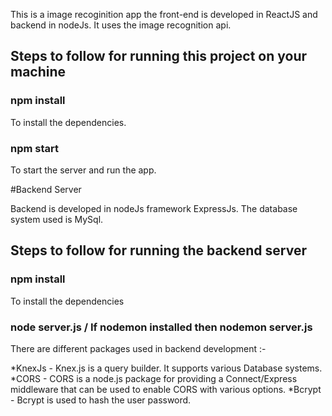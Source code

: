 This is a image recoginition app the front-end is developed in ReactJS and backend in nodeJs.
It uses the image recognition api.

## Steps to follow for running this project on your machine

### npm install
To install the dependencies.

### npm start
To start the server and run the app.

#Backend Server

Backend is developed in nodeJs framework ExpressJs. The database system used is MySql.

## Steps to follow for running the backend server

### npm install
To install the dependencies

### node server.js / If nodemon installed then nodemon server.js

There are different packages used in backend development :-

*KnexJs - Knex.js is a query builder. It supports various Database systems.
*CORS - CORS is a node.js package for providing a Connect/Express middleware that can be used to enable CORS with various options.
*Bcrypt - Bcrypt is used to hash the user password.
